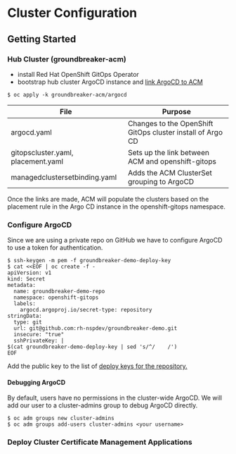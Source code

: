# Cluster Configuration

## Getting Started

### Hub Cluster (groundbreaker-acm)

- install Red Hat OpenShift GitOps Operator
- bootstrap hub cluster ArgoCD instance and [link ArgoCD to ACM](https://access.redhat.com/documentation/en-us/red_hat_advanced_cluster_management_for_kubernetes/2.6/html/applications/managing-applications#prerequisites-argo)

```
$ oc apply -k groundbreaker-acm/argocd
```

| File | Purpose |
| ---- | ------- |
| argocd.yaml | Changes to the OpenShift GitOps cluster install of Argo CD |
| gitopscluster.yaml, placement.yaml | Sets up the link between ACM and openshift-gitops |
| managedclustersetbinding.yaml | Adds the ACM ClusterSet grouping to ArgoCD |

Once the links are made, ACM will populate the clusters based on the placement rule in the Argo CD instance in the openshift-gitops namespace.

### Configure ArgoCD

Since we are using a private repo on GitHub we have to configure ArgoCD to use a token for authentication.

```
$ ssh-keygen -m pem -f groundbreaker-demo-deploy-key
$ cat <<EOF | oc create -f -
apiVersion: v1
kind: Secret
metadata:
  name: groundbreaker-demo-repo
  namespace: openshift-gitops
  labels:
    argocd.argoproj.io/secret-type: repository
stringData:
  type: git
  url: git@github.com:rh-nspdev/groundbreaker-demo.git
  insecure: "true"
  sshPrivateKey: |
$(cat groundbreaker-demo-deploy-key | sed 's/^/    /')
EOF
```

Add the public key to the list of [deploy keys for the repository.](https://github.com/rh-nspdev/groundbreaker-demo/settings/keys)

#### Debugging ArgoCD

By default, users have no permissions in the cluster-wide ArgoCD. We will add our user to a cluster-admins group to debug ArgoCD directly.

```
$ oc adm groups new cluster-admins
$ oc adm groups add-users cluster-admins <your username>
```

### Deploy Cluster Certificate Management Applications

